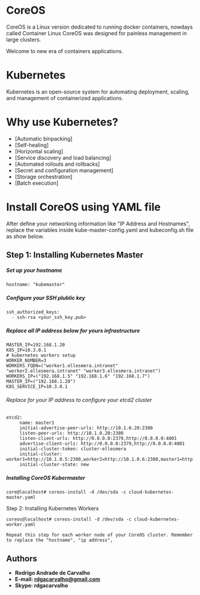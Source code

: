 # CoreOS 
CoreOS is a Linux version dedicated to running docker containers, nowdays called Container Linux CoreOS was designed for painless management in large clusters.

Welcome to new era of containers applications.

# Kubernetes

Kubernetes is an open-source system for automating deployment, scaling, and management of containerized applications.

# Why use Kubernetes?

* [Automatic binpacking]          
* [Self-healing]
* [Horizontal scaling]
* [Service discovery and load balancing]
* [Automated rollouts and rollbacks]
* [Secret and configuration management]
* [Storage orchestration]
* [Batch execution]

# Install CoreOS using YAML file

After define your networking information like "IP Address and Hostnames", replace the variables inside kube-master-config.yaml and kubeconfig.sh file as show below.

## Step 1: Installing Kubernetes Master

##### Set up your hostname
```
hostname: "kubemaster"
```

##### Configure your SSH plublic key
```
ssh_authorized_keys:
  - ssh-rsa <your_ssh_key.pub>
```

##### Replace all IP address below for yours infrastructure
```  
MASTER_IP=192.168.1.20
K8S_IP=10.3.0.1
# kubernetes workers setup
WORKER_NUMBER=3
WORKERS_FQDN=("worker1.ellesmera.intranet" "worker2.ellesmera.intranet" "worker3.ellesmera.intranet")
WORKERS_IP=("192.168.1.5" "192.168.1.6" "192.168.1.7")
MASTER_IP=("192.168.1.20")
K8S_SERVICE_IP=10.3.0.1
```

###### Replace for your IP address to configure your etcd2 cluster
```
etcd2:
     name: master1
     initial-advertise-peer-urls: http://10.1.0.20:2380
     listen-peer-urls: http://10.1.0.20:2380
     listen-client-urls: http://0.0.0.0:2379,http://0.0.0.0:4001
     advertise-client-urls: http://0.0.0.0:2379,http://0.0.0.0:4001
     initial-cluster-token: cluster-ellesmera
     initial-cluster: worker1=http://10.1.0.5:2380,worker2=http://10.1.0.6:2380,master1=http://10.1.0.20:2380
     initial-cluster-state: new
```

##### Installing CoreOS Kubermaster 
```
core@localhost# coreos-install -d /dev/sda -c cloud-kubernetes-master.yaml
```

Step 2: Installing Kubernetes Workers
```
coreos@localhost# coreos-install -d /dev/sda -c cloud-kubernetes-worker.yaml

Repeat this step for each worker node of your CoreOS cluster. Remember to replace the "hostname", "ip address", 
```


## Authors

* **Rodrigo Andrade de Carvalho**
* **E-mail: rdgacarvalho@gmail.com**
* **Skype: rdgacarvalho**
